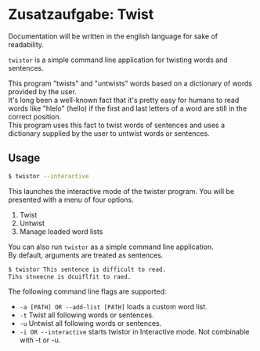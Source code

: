 # Zusatzaufgabe: Twist

Documentation will be written in the english language for sake of readability.

``twistor`` is a simple command line application for twisting words and sentences.

This program "twists" and "untwists" words based on a dictionary of words provided by the user.  
It's long been a well-known fact that it's pretty easy for humans to read words like "hlelo" (hello) if the first and last letters of a word are still in the correct position.  
This program uses this fact to twist words of sentences and uses a dictionary supplied by the user to untwist words or sentences.

## Usage

```bash
$ twistor --interactive
```

This launches the interactive mode of the twister program.
You will be presented with a menu of four options. 

1. Twist
2. Untwist
3. Manage loaded word lists

You can also run ``twistor`` as a simple command line application.  
By default, arguments are treated as sentences.

```bash
$ twistor This sentence is difficult to read.
Tihs stneecne is dcuiflfit to raed. 
```

The following command line flags are supported:

- ``-a [PATH] OR --add-list [PATH]`` loads a custom word list.
- ``-t`` Twist all following words or sentences.
- ``-u`` Untwist all following words or sentences.
- ``-i OR --interactive`` starts twistor in Interactive mode. Not combinable with -t or -u.



